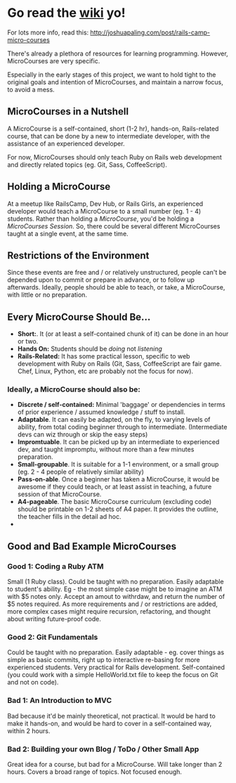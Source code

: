 # Go read the [wiki](https://github.com/puyo/microcourses/wiki) yo!

For lots more info, read this: http://joshuapaling.com/post/rails-camp-micro-courses

There's already a plethora of resources for learning programming. However, MicroCourses are very specific.

Especially in the early stages of this project, we want to hold tight to the original goals and intention of MicroCourses, and maintain a narrow focus, to avoid a mess.

## MicroCourses in a Nutshell

A MicroCourse is a self-contained, short (1-2 hr), hands-on, Rails-related course, that can be done by a new to intermediate developer, with the assistance of an experienced developer.

For now, MicroCourses should only teach Ruby on Rails web development and directly related topics (eg. Git, Sass, CoffeeScript).

## Holding a MicroCourse

At a meetup like RailsCamp, Dev Hub, or Rails Girls, an experienced developer would teach a MicroCourse to a small number (eg. 1 - 4) students. Rather than holding a *MicroCourse*, you'd be holding a *MicroCourses Session*. So, there could be several different MicroCourses taught at a single event, at the same time.

## Restrictions of the Environment

Since these events are free and / or relatively unstructured, people can't be depended upon to commit or prepare in advance, or to follow up afterwards. Ideally, people should be able to teach, or take, a MicroCourse, with little or no preparation.

## Every MicroCourse Should Be...

* **Short:**. It (or at least a self-contained chunk of it) can be done in an hour or two.
* **Hands On:** Students should be *doing* not *listening*
* **Rails-Related:** It has some practical lesson, specific to web development with Ruby on Rails (Git, Sass, CoffeeScript are fair game. Chef, Linux, Python, etc are probably not the focus for now).

### Ideally, a MicroCourse should also be:

* **Discrete / self-contained:** Minimal 'baggage' or dependencies in terms of prior experience / assumed knowledge / stuff to install.
* **Adaptable**. It can easily be adapted, on the fly, to varying levels of ability, from total coding beginner through to intermediate. (Intermediate devs can wiz through or skip the easy steps)
* **Impromtuable**. It can be picked up by an intermediate to experienced dev, and taught impromptu, without more than a few minutes preparation.
* **Small-groupable**. It is suitable for a 1-1 environment, or a small group (eg. 2 - 4 people of relatively similar ability)
* **Pass-on-able**. Once a beginner has taken a MicroCourse, it would be awesome if they could teach, or at least assist in teaching, a future session of that MicroCourse.
* **A4-pageable**. The basic MicroCourse curriculum (excluding code) should be printable on 1-2 sheets of A4 paper. It provides the outline, the teacher fills in the detail ad hoc.
* 
## Good and Bad Example MicroCourses

### Good 1: Coding a Ruby ATM

Small (1 Ruby class). Could be taught with no preparation. Easily adaptable to student's ability. Eg - the most simple case might be to imagine an ATM with $5 notes only. Accept an amout to withrdaw, and return the number of $5 notes required. As more requirements and / or restrictions are added, more complex cases might require recursion, refactoring, and thought about writing future-proof code.

### Good 2: Git Fundamentals

Could be taught with no preparation. Easily adaptable - eg. cover things as simple as basic commits, right up to interactive re-basing for more experienced students. Very practical for Rails development. Self-contained (you could work with a simple HelloWorld.txt file to keep the focus on Git and not on code).

### Bad 1: An Introduction to MVC

Bad because it'd be mainly theoretical, not practical. It would be hard to make it hands-on, and would be hard to cover in a self-contained way, within 2 hours.

### Bad 2: Building your own Blog / ToDo / Other Small App

Great idea for a course, but bad for a MicroCourse. Will take longer than 2 hours. Covers a broad range of topics. Not focused enough.

